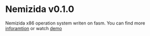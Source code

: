 Nemizida v0.1.0
===========

Nemizida x86 operation system writen on fasm.
You can find more [inforamtion](http://n3m1z1d4.pp.net.ua "information")
or watch [demo](http://nemizida.cloudfoundry.com "Nemizida")
